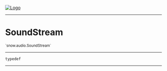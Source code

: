 
[![Logo](../../../images/logo.png)](../../../api/index.html)

---



<h1>SoundStream</h1>
<small>`snow.audio.SoundStream`</small>



---

`typedef`

---

&nbsp;
&nbsp;

